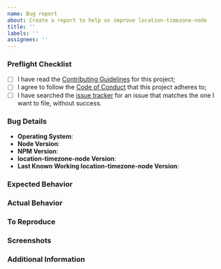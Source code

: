 ```yaml
---
name: Bug report
about: Create a report to help us improve location-timezone-node
title: ''
labels: ''
assignees: ''
---
```


<!--
  As an open source project with a dedicated but small maintainer team,
  it can sometimes take a long time for issues to be addressed so please
  be patient and we will get back to you as soon as we can.
-->

### Preflight Checklist

<!-- Please ensure you've completed the following steps by replacing [ ] with [x] -->

- [ ] I have read the [Contributing Guidelines](../CONTRIBUTING.md) for this project;
- [ ] I agree to follow the [Code of Conduct](../CODE_OF_CONDUCT.md) that this project adheres to;
- [ ] I have searched the [issue tracker](https://github.com/jagadish-chauhan/location-timezone-node/issues) for an issue that matches the one I want to file, without success.

### Bug Details

- **Operating System**:
- **Node Version**:
- **NPM Version**:
- **location-timezone-node Version**:
- **Last Known Working location-timezone-node Version**:

### Expected Behavior

<!-- A clear and concise description of what you expected to happen. -->

### Actual Behavior

<!-- A clear and concise description of what actually happened. -->

### To Reproduce

<!-- Your best chance of getting this bug looked at quickly is to provide an example. -->

### Screenshots

<!-- If applicable, add screenshots to help explain your problem. -->

### Additional Information

<!-- Add any other context about the problem here. -->
